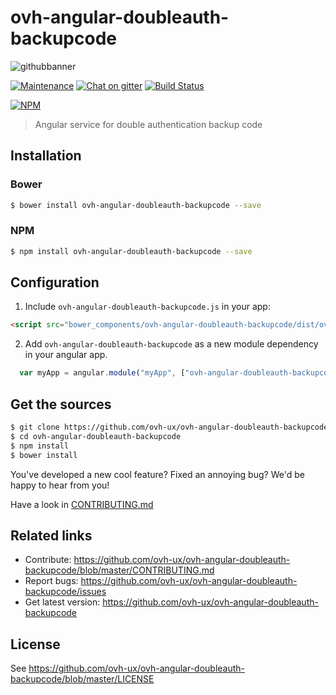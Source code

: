# ovh-angular-doubleauth-backupcode

![githubbanner](https://user-images.githubusercontent.com/3379410/27423240-3f944bc4-5731-11e7-87bb-3ff603aff8a7.png)

[![Maintenance](https://img.shields.io/maintenance/yes/2017.svg)]() [![Chat on gitter](https://img.shields.io/gitter/room/ovh/ux.svg)](https://gitter.im/ovh/ux) [![Build Status](https://travis-ci.org/ovh-ux/ovh-angular-doubleauth-backupcode.svg)](https://travis-ci.org/ovh-ux/ovh-angular-doubleauth-backupcode)

[![NPM](https://nodei.co/npm/ovh-angular-doubleauth-backupcode.png?downloads=true&downloadRank=true&stars=true)](https://nodei.co/npm/ovh-angular-doubleauth-backupcode/)

> Angular service for double authentication backup code

## Installation

### Bower

```sh
$ bower install ovh-angular-doubleauth-backupcode --save
```

### NPM

```sh
$ npm install ovh-angular-doubleauth-backupcode --save
```

## Configuration

1. Include `ovh-angular-doubleauth-backupcode.js` in your app:

```html
<script src="bower_components/ovh-angular-doubleauth-backupcode/dist/ovh-angular-doubleauth-backupcode.js"></script>
```

2. Add `ovh-angular-doubleauth-backupcode` as a new module dependency in your angular app.

```js
  var myApp = angular.module("myApp", ["ovh-angular-doubleauth-backupcode"]);
```

## Get the sources

```sh
$ git clone https://github.com/ovh-ux/ovh-angular-doubleauth-backupcode.git
$ cd ovh-angular-doubleauth-backupcode
$ npm install
$ bower install
```

You've developed a new cool feature? Fixed an annoying bug? We'd be happy
to hear from you!

Have a look in [CONTRIBUTING.md](https://github.com/ovh-ux/ovh-angular-doubleauth-backupcode/blob/master/CONTRIBUTING.md)

## Related links

* Contribute: https://github.com/ovh-ux/ovh-angular-doubleauth-backupcode/blob/master/CONTRIBUTING.md
* Report bugs: https://github.com/ovh-ux/ovh-angular-doubleauth-backupcode/issues
* Get latest version: https://github.com/ovh-ux/ovh-angular-doubleauth-backupcode

## License

See https://github.com/ovh-ux/ovh-angular-doubleauth-backupcode/blob/master/LICENSE
